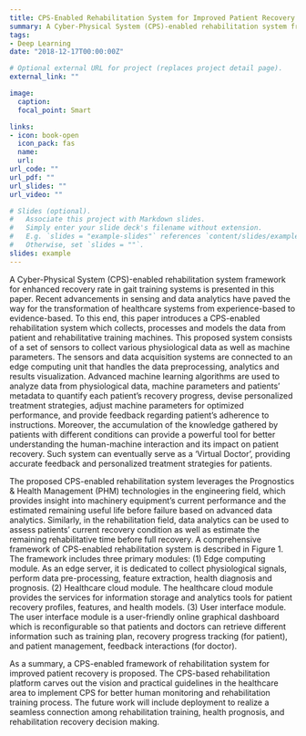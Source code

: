 ```yaml
---
title: CPS-Enabled Rehabilitation System for Improved Patient Recovery 
summary: A Cyber-Physical System (CPS)-enabled rehabilitation system framework for enhanced recovery rate in gait training systems is presented in this paper. Recent advancements in sensing and data analytics have paved the way for the transformation of healthcare systems from experience-based to evidence-based. To this end, this paper introduces a CPS-enabled rehabilitation system which collects, processes and models the data from patient and rehabilitative training machines. 
tags:
- Deep Learning
date: "2018-12-17T00:00:00Z"

# Optional external URL for project (replaces project detail page).
external_link: ""

image:
  caption: 
  focal_point: Smart

links:
- icon: book-open
  icon_pack: fas
  name: 
  url: 
url_code: ""
url_pdf: ""
url_slides: ""
url_video: ""

# Slides (optional).
#   Associate this project with Markdown slides.
#   Simply enter your slide deck's filename without extension.
#   E.g. `slides = "example-slides"` references `content/slides/example-slides.md`.
#   Otherwise, set `slides = ""`.
slides: example
---
```


A Cyber-Physical System (CPS)-enabled rehabilitation system framework for enhanced recovery rate in gait training systems is presented in this paper. Recent advancements in sensing and data analytics have paved the way for the transformation of healthcare systems from experience-based to evidence-based. To this end, this paper introduces a CPS-enabled rehabilitation system which collects, processes and models the data from patient and rehabilitative training machines. This proposed system consists of a set of sensors to collect various physiological data as well as machine parameters. The sensors and data acquisition systems are connected to an edge computing unit that handles the data preprocessing, analytics and results visualization. Advanced machine learning algorithms are used to analyze data from physiological data, machine parameters and patients’ metadata to quantify each patient’s recovery progress, devise personalized treatment strategies, adjust machine parameters for optimized performance, and provide feedback regarding patient’s adherence to instructions. Moreover, the accumulation of the knowledge gathered by patients with different conditions can provide a powerful tool for better understanding the human-machine interaction and its impact on patient recovery. Such system can eventually serve as a ‘Virtual Doctor’, providing accurate feedback and personalized treatment strategies for patients.

The proposed CPS-enabled rehabilitation system leverages the Prognostics & Health Management (PHM) technologies in the engineering field, which provides insight into machinery equipment’s current performance and the estimated remaining useful life before failure based on advanced data analytics. Similarly, in the rehabilitation field, data analytics can be used to assess patients’ current recovery condition as well as estimate the remaining rehabilitative time before full recovery. A comprehensive framework of CPS-enabled rehabilitation system is described in Figure 1. The framework includes three primary modules: (1) Edge computing module. As an edge server, it is dedicated to collect physiological signals, perform data pre-processing, feature extraction, health diagnosis and prognosis. (2) Healthcare cloud module. The healthcare cloud module provides the services for information storage and analytics tools for patient recovery profiles, features, and health models. (3) User interface module. The user interface module is a user-friendly online graphical dashboard which is reconfigurable so that patients and doctors can retrieve different information such as training plan, recovery progress tracking (for patient), and patient management, feedback interactions (for doctor). 

As a summary, a CPS-enabled framework of rehabilitation system for improved patient recovery is proposed. The CPS-based rehabilitation platform carves out the vision and practical guidelines in the healthcare area to implement CPS for better human monitoring and rehabilitation training process. The future work will include deployment to realize a seamless connection among rehabilitation training, health prognosis, and rehabilitation recovery decision making.
